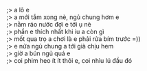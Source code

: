 ;> a lô e<br>
;> a mới tắm xong nè, ngủ chung hơm e<br>
;> nằm ráo nước đợi e tới ụ nè<br>
;> phần e thích nhất khi iu a còn gì<br>
;> mốt qua trọ a chơi là e phải rửa bím trước =))<br>
;> e nửa ngủ chung a tới già chịu hem<br>
;> giờ a bún ngủ quá e<br>
;> coi phim heo ít ít thôi e, coi nhìu lú đầu đó
